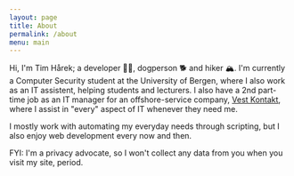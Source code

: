 ```yaml
---
layout: page
title: About
permalink: /about
menu: main
---
```


Hi, I'm Tim Hårek; a developer 👨‍💻, dogperson 🐕 and hiker 🏔. I'm currently a Computer Security student at the University of Bergen, where I also work as an IT assistent, helping students and lecturers. I also have a 2nd part-time job as an IT manager for an offshore-service company, [Vest Kontakt](https://vestkontakt.no), where I assist in "every" aspect of IT whenever they need me.

I mostly work with automating my everyday needs through scripting, but I also enjoy web development every now and then.

FYI: I'm a privacy advocate, so I won't collect any data from you when you visit my site, period.
